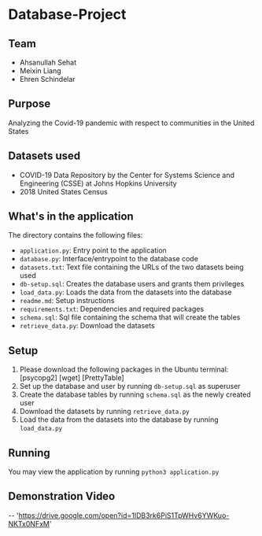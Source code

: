 # Database-Project

## Team
- Ahsanullah Sehat
- Meixin Liang
- Ehren Schindelar

## Purpose
Analyzing the Covid-19 pandemic with respect to communities in the United States

## Datasets used
- COVID-19 Data Repository by the Center for Systems Science and Engineering (CSSE) at Johns Hopkins University
- 2018 United States Census

## What's in the application
The directory contains the following files:
- `application.py`: Entry point to the application
- `database.py`: Interface/entrypoint to the database code
- `datasets.txt`: Text file containing the URLs of the two datasets being used
- `db-setup.sql`: Creates the database users and grants them privileges
- `load_data.py`: Loads the data from the datasets into the database
- `readme.md`: Setup instructions
- `requirements.txt`: Dependencies and required packages
- `schema.sql`: Sql file containing the schema that will create the tables
- `retrieve_data.py`: Download the datasets 

## Setup
1. Please download the following packages in the Ubuntu terminal: [psycopg2] [wget] [PrettyTable]
2. Set up the database and user by running `db-setup.sql` as superuser
3. Create the database tables by running `schema.sql` as the newly created user
4. Download the datasets by running `retrieve_data.py`
5. Load the data from the datasets into the database by running `load_data.py`

## Running
You may view the application by running `python3 application.py`

## Demonstration Video
-- 'https://drive.google.com/open?id=1IDB3rk6PiS1TpWHv6YWKuo-NKTx0NFxM'



